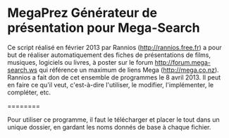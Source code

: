 MegaPrez
Générateur de présentation pour Mega-Search
========

  Ce script réalisé en février 2013 par Rannios (http://rannios.free.fr) a pour but de réaliser automatiquement
des fiches de présentations de films, musiques, logiciels ou livres, à poster sur le forum http://forum.mega-search.ws
qui référence un maximum de liens Mega (http://mega.co.nz).
  Rannios a fait don de cet ensemble de programmes le 8 avril 2013. Il peut en faire ce qu'il veut, c'est-à-dire
l'utiliser, le modifier, l'implémenter, le compléter, etc.

========

  Pour utiliser ce programme, il faut le télécharger et placer le tout dans un unique dossier, en gardant les noms
donnés de base à chaque fichier.
